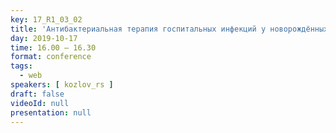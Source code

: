 ```yaml
---
key: 17_R1_03_02
title: 'Антибактериальная терапия госпитальных инфекций у новорождённых: легальные возможности'
day: 2019-10-17
time: 16.00 – 16.30
format: conference
tags:
  - web
speakers: [ kozlov_rs ]
draft: false
videoId: null
presentation: null
---
```

